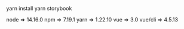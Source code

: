 yarn install
yarn storybook

node => 14.16.0
npm => 7.19.1
yarn => 1.22.10
vue => 3.0
vue/cli => 4.5.13